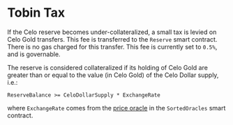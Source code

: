 # Tobin Tax

If the Celo reserve becomes under-collateralized, a small tax is levied on Celo Gold transfers. This fee is transferred to the `Reserve` smart contract. There is no gas charged for this transfer. This fee is currently set to `0.5%`, and is governable.

The reserve is considered collateralized if its holding of Celo Gold are greater than or equal to the value \(in Celo Gold\) of the Celo Dollar supply, i.e.:

```
ReserveBalance >= CeloDollarSupply * ExchangeRate
```

where `ExchangeRate` comes from the [price oracle](oracles.md) in the `SortedOracles` smart contract.
